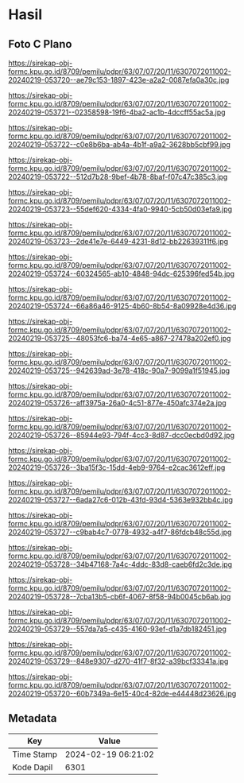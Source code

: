 # Hasil

## Foto C Plano

https://sirekap-obj-formc.kpu.go.id/8709/pemilu/pdpr/63/07/07/20/11/6307072011002-20240219-053720--ae79c153-1897-423e-a2a2-0087efa0a30c.jpg

https://sirekap-obj-formc.kpu.go.id/8709/pemilu/pdpr/63/07/07/20/11/6307072011002-20240219-053721--02358598-19f6-4ba2-ac1b-4dccff55ac5a.jpg

https://sirekap-obj-formc.kpu.go.id/8709/pemilu/pdpr/63/07/07/20/11/6307072011002-20240219-053722--c0e8b6ba-ab4a-4b1f-a9a2-3628bb5cbf99.jpg

https://sirekap-obj-formc.kpu.go.id/8709/pemilu/pdpr/63/07/07/20/11/6307072011002-20240219-053722--512d7b28-9bef-4b78-8baf-f07c47c385c3.jpg

https://sirekap-obj-formc.kpu.go.id/8709/pemilu/pdpr/63/07/07/20/11/6307072011002-20240219-053723--55def620-4334-4fa0-9940-5cb50d03efa9.jpg

https://sirekap-obj-formc.kpu.go.id/8709/pemilu/pdpr/63/07/07/20/11/6307072011002-20240219-053723--2de41e7e-6449-4231-8d12-bb22639311f6.jpg

https://sirekap-obj-formc.kpu.go.id/8709/pemilu/pdpr/63/07/07/20/11/6307072011002-20240219-053724--60324565-ab10-4848-94dc-625396fed54b.jpg

https://sirekap-obj-formc.kpu.go.id/8709/pemilu/pdpr/63/07/07/20/11/6307072011002-20240219-053724--66a86a46-9125-4b60-8b54-8a09928e4d36.jpg

https://sirekap-obj-formc.kpu.go.id/8709/pemilu/pdpr/63/07/07/20/11/6307072011002-20240219-053725--48053fc6-ba74-4e65-a867-27478a202ef0.jpg

https://sirekap-obj-formc.kpu.go.id/8709/pemilu/pdpr/63/07/07/20/11/6307072011002-20240219-053725--942639ad-3e78-418c-90a7-9099a1f51945.jpg

https://sirekap-obj-formc.kpu.go.id/8709/pemilu/pdpr/63/07/07/20/11/6307072011002-20240219-053726--aff3975a-26a0-4c51-877e-450afc374e2a.jpg

https://sirekap-obj-formc.kpu.go.id/8709/pemilu/pdpr/63/07/07/20/11/6307072011002-20240219-053726--85944e93-794f-4cc3-8d87-dcc0ecbd0d92.jpg

https://sirekap-obj-formc.kpu.go.id/8709/pemilu/pdpr/63/07/07/20/11/6307072011002-20240219-053726--3ba15f3c-15dd-4eb9-9764-e2cac3612eff.jpg

https://sirekap-obj-formc.kpu.go.id/8709/pemilu/pdpr/63/07/07/20/11/6307072011002-20240219-053727--6ada27c6-012b-43fd-93d4-5363e932bb4c.jpg

https://sirekap-obj-formc.kpu.go.id/8709/pemilu/pdpr/63/07/07/20/11/6307072011002-20240219-053727--c9bab4c7-0778-4932-a4f7-86fdcb48c55d.jpg

https://sirekap-obj-formc.kpu.go.id/8709/pemilu/pdpr/63/07/07/20/11/6307072011002-20240219-053728--34b47168-7a4c-4ddc-83d8-caeb6fd2c3de.jpg

https://sirekap-obj-formc.kpu.go.id/8709/pemilu/pdpr/63/07/07/20/11/6307072011002-20240219-053728--7cba13b5-cb6f-4067-8f58-94b0045cb6ab.jpg

https://sirekap-obj-formc.kpu.go.id/8709/pemilu/pdpr/63/07/07/20/11/6307072011002-20240219-053729--557da7a5-c435-4160-93ef-d1a7db182451.jpg

https://sirekap-obj-formc.kpu.go.id/8709/pemilu/pdpr/63/07/07/20/11/6307072011002-20240219-053729--848e9307-d270-41f7-8f32-a39bcf33341a.jpg

https://sirekap-obj-formc.kpu.go.id/8709/pemilu/pdpr/63/07/07/20/11/6307072011002-20240219-053720--60b7349a-6e15-40c4-82de-e44448d23626.jpg


## Metadata

| Key        | Value               |
| ---------- | ------------------- |
| Time Stamp | 2024-02-19 06:21:02 |
| Kode Dapil | 6301                |



